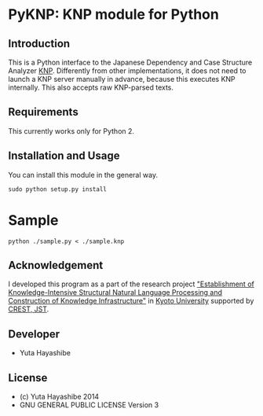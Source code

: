 # PyKNP: KNP module for Python


## Introduction

This is a Python interface to the Japanese Dependency and Case Structure Analyzer [KNP](http://nlp.ist.i.kyoto-u.ac.jp/?KNP).
Differently from other implementations, it does not need to launch a KNP server manually in advance, because this executes KNP internally.
This also accepts raw KNP-parsed texts.

## Requirements

This currently works only for Python 2.

## Installation and Usage

You can install this module in the general way.

    sudo python setup.py install

# Sample

```
python ./sample.py < ./sample.knp
```


## Acknowledgement

I developed this program as a part of the research project 
["Establishment of Knowledge-Intensive Structural Natural Language Processing and Construction of Knowledge Infrastructure"](http://nlp.ist.i.kyoto-u.ac.jp/CREST/?en)
in [Kyoto University](http://www.kyoto-u.ac.jp/en)
supported by [CREST, JST](http://www.jst.go.jp/kisoken/crest/en/).


## Developer
- Yuta Hayashibe

## License
- (c) Yuta Hayashibe 2014
- GNU GENERAL PUBLIC LICENSE Version 3
